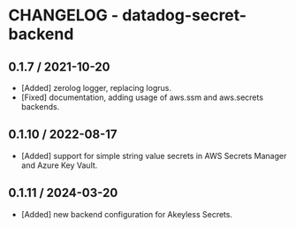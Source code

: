 # CHANGELOG - datadog-secret-backend

## 0.1.7 / 2021-10-20

* [Added] zerolog logger, replacing logrus.
* [Fixed] documentation, adding usage of aws.ssm and aws.secrets backends.

## 0.1.10 / 2022-08-17

* [Added] support for simple string value secrets in AWS Secrets Manager and Azure Key Vault.

## 0.1.11 / 2024-03-20

* [Added] new backend configuration for Akeyless Secrets.
